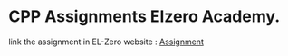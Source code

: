 # CPP Assignments Elzero Academy.

link the assignment in EL-Zero website : [Assignment](https://elzero.org/category/assignments/cpp-assignments/)
